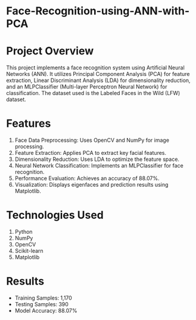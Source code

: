 # Face-Recognition-using-ANN-with-PCA

# Project Overview
This project implements a face recognition system using Artificial Neural Networks (ANN). It utilizes Principal Component Analysis (PCA) for feature extraction, Linear Discriminant Analysis (LDA) for dimensionality reduction, and an MLPClassifier (Multi-layer Perceptron Neural Network) for classification. The dataset used is the Labeled Faces in the Wild (LFW) dataset.

# Features
1) Face Data Preprocessing: Uses OpenCV and NumPy for image processing.
2) Feature Extraction: Applies PCA to extract key facial features.
3) Dimensionality Reduction: Uses LDA to optimize the feature space.
4) Neural Network Classification: Implements an MLPClassifier for face recognition.
5) Performance Evaluation: Achieves an accuracy of 88.07%.
6) Visualization: Displays eigenfaces and prediction results using Matplotlib.
   
# Technologies Used
1) Python
2) NumPy
3) OpenCV
4) Scikit-learn
5) Matplotlib

# Results
- Training Samples: 1,170
- Testing Samples: 390
- Model Accuracy: 88.07%
